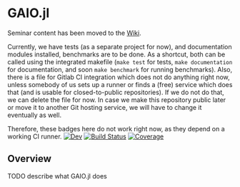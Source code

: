 # GAIO.jl

Seminar content has been moved to the [Wiki](https://gitlab.lrz.de/software1/gaio.jl/-/wikis/home).

Currently, we have tests (as a separate project for now), and documentation modules installed, benchmarks are to be done. As a shortcut, both can be called using the integrated makefile (`make test` for tests, `make documentation` for documentation, and soon `make benchmark` for running benchmarks). Also, there is a file for Gitlab CI integration which does not do anything right now, unless somebody of us sets up a runner or finds a (free) service which does that (and is usable for closed-to-public repositories). If we do not do that, we can delete the file for now. In case we make this repository public later or move it to another Git hosting service, we will have to change it eventually as well.

Therefore, these badges here do not work right now, as they depend on a working CI runner.
[![Dev](https://img.shields.io/badge/docs-dev-blue.svg)](https://software1.pages.gitlab.lrz.de/GAIO.jl/dev)
[![Build Status](https://gitlab.lrz.de/software1/GAIO.jl/badges/master/pipeline.svg)](https://gitlab.lrz.de/software1/GAIO.jl/pipelines)
[![Coverage](https://gitlab.lrz.de/software1/GAIO.jl/badges/master/coverage.svg)](https://gitlab.lrz.de/software1/GAIO.jl/commits/master)

## Overview

TODO describe what GAIO.jl does
